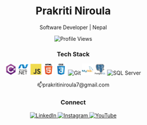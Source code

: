 <h1 align="center">Prakriti Niroula</h1>
<p align="center">Software Developer | Nepal</p>

<p align="center">
  <img src="https://komarev.com/ghpvc/?username=prakritin11&label=Views&color=gray&style=flat-square" alt="Profile Views">
</p>

<h3 align="center">Tech Stack</h3>
<p align="center">
  <img src="https://raw.githubusercontent.com/devicons/devicon/master/icons/csharp/csharp-original.svg" alt="C#" width="30"/>
  <img src="https://raw.githubusercontent.com/devicons/devicon/master/icons/dot-net/dot-net-original-wordmark.svg" alt=".NET" width="30"/>
  <img src="https://raw.githubusercontent.com/devicons/devicon/master/icons/javascript/javascript-original.svg" alt="JavaScript" width="30"/>
  <img src="https://raw.githubusercontent.com/devicons/devicon/master/icons/html5/html5-original-wordmark.svg" alt="HTML5" width="30"/>
  <img src="https://raw.githubusercontent.com/devicons/devicon/master/icons/css3/css3-original-wordmark.svg" alt="CSS3" width="30"/>
  <img src="https://www.vectorlogo.zone/logos/git-scm/git-scm-icon.svg" alt="Git" width="30"/>
  <img src="https://raw.githubusercontent.com/devicons/devicon/master/icons/mysql/mysql-original-wordmark.svg" alt="MySQL" width="30"/>
  <img src="https://raw.githubusercontent.com/devicons/devicon/master/icons/postgresql/postgresql-original-wordmark.svg" alt="PostgreSQL" width="30"/>
  <img src="https://www.svgrepo.com/show/303229/microsoft-sql-server-logo.svg" alt="SQL Server" width="30"/>
</p>

<p align="center">📫prakritiniroula7@gmail.com</p>

<h3 align="center">Connect</h3>
<p align="center">
  <a href="https://linkedin.com/in/prakritin11" target="_blank">
    <img src="https://raw.githubusercontent.com/rahuldkjain/github-profile-readme-generator/master/src/images/icons/Social/linked-in-alt.svg" alt="LinkedIn" width="28"/>
  </a>
  <a href="https://instagram.com/prakrity_11" target="_blank">
    <img src="https://raw.githubusercontent.com/rahuldkjain/github-profile-readme-generator/master/src/images/icons/Social/instagram.svg" alt="Instagram" width="28"/>
  </a>
  <a href="https://www.youtube.com/channel/UCoQariTZ9ombekl-4sFWVRA" target="_blank">
    <img src="https://raw.githubusercontent.com/rahuldkjain/github-profile-readme-generator/master/src/images/icons/Social/youtube.svg" alt="YouTube" width="28"/>
  </a>
</p>
